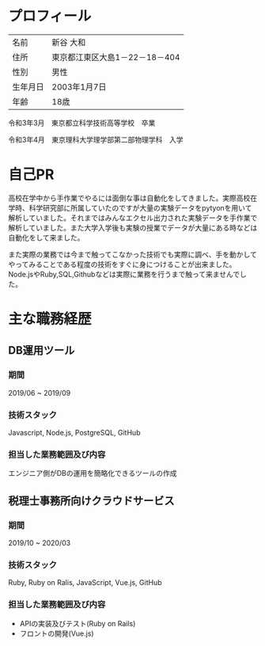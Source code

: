# プロフィール
|          |                                | 
| -------- | ------------------------------ | 
| 名前     | 新谷 大和                      | 
| 住所     | 東京都江東区大島1－22－18－404 | 
| 性別     | 男性                           | 
| 生年月日 | 2003年1月7日                   | 
| 年齢     | 18歳                           | 


令和3年3月　東京都立科学技術高等学校　卒業

令和3年4月　東京理科大学理学部第二部物理学科　入学

# 自己PR
高校在学中から手作業でやるには面倒な事は自動化をしてきました。実際高校在学時、科学研究部に所属していたのですが大量の実験データをpytyonを用いて解析していました。それまではみんなエクセル出力された実験データを手作業で解析していました。また大学入学後も実験の授業でデータが大量にある時などは自動化をして来ました。


また実際の業務では今まで触ってこなかった技術でも実際に調べ、手を動かしてやってみることである程度の技術をすぐに身につけることが出来ました。Node.jsやRuby,SQL,Githubなどは実際に業務を行うまで触って来ませんでした。

# 主な職務経歴

## DB運用ツール

### 期間
2019/06 ~ 2019/09

### 技術スタック
Javascript, Node.js, PostgreSQL, GitHub

### 担当した業務範囲及び内容
エンジニア側がDBの運用を簡略化できるツールの作成

## 税理士事務所向けクラウドサービス

### 期間
2019/10 ~ 2020/03

### 技術スタック
Ruby, Ruby on Ralis, JavaScript, Vue.js, GitHub

### 担当した業務範囲及び内容
- APIの実装及びテスト(Ruby on Rails)
- フロントの開発(Vue.js)